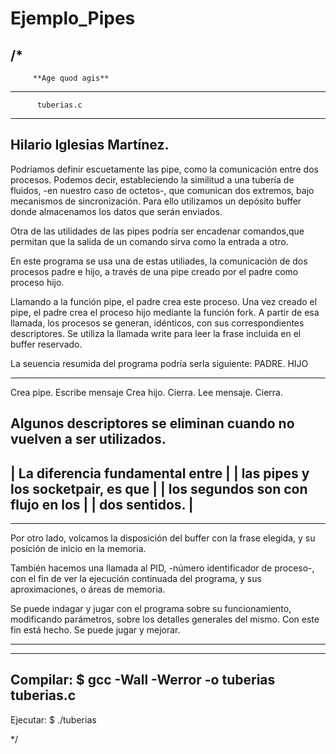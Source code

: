 # Ejemplo_Pipes
/*
---------------------------------------
         **Age quod agis**
-------------------------------------------
          tuberias.c
----------------------------------------
   Hilario Iglesias Martínez.        
------------------------------------------

Podríamos definir escuetamente las pipe,
como la comunicación entre dos procesos.
Podemos decir, estableciendo la similitud a
una tubería de fluidos, -en nuestro caso de octetos-,
que comunican dos extremos,
bajo  mecanismos de sincronización.
Para ello utilizamos un depósito buffer
donde almacenamos los datos
que serán enviados.

Otra de las utilidades de las pipes podría
ser encadenar comandos,que permitan
que la salida de un comando sirva como
la entrada a otro.

En este programa se usa una de estas 
utiliades, la comunicación de dos procesos padre e hijo,
a través de una pipe creado por el padre
como proceso hijo.


Llamando a la función pipe, el padre crea este proceso.
Una vez creado el pipe, el padre crea el proceso hijo
mediante la función fork. A partir de esa llamada,
los procesos se generan, idénticos, con sus correspondientes
descriptores.
Se utiliza la llamada write para
leer la frase incluida en el buffer reservado.

La seuencia resumida del programa podría serla siguiente:
PADRE.                     HIJO
--------                  ------            
Crea pipe.             Escribe mensaje 
Crea hijo.             Cierra.
Lee mensaje.
Cierra.

Algunos descriptores se eliminan cuando
no vuelven a ser utilizados.
-------------------------------------
| La diferencia fundamental entre    |
| las pipes y los socketpair, es que |
| los segundos son con flujo en los  |
| dos sentidos.                      |
 ------------------------------------ 
------------------------------------
Por otro lado, volcamos la disposición
del buffer con la frase elegida,
y su posición de inicio en la memoria.

También hacemos una llamada al PID,
-número identificador de proceso-, 
con el fin de ver la ejecución continuada
del programa, y sus aproximaciones,
o áreas de memoria.

Se puede indagar y jugar con el programa
sobre su funcionamiento, modificando
parámetros, sobre los detalles generales
del mismo.
Con este fin está hecho.
Se puede jugar y mejorar.
**************************************************
**************************************************
Compilar:
$ gcc -Wall -Werror  -o tuberias tuberias.c
-------------------------------------------
Ejecutar:
$ ./tuberias

*/
